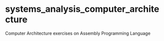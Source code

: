 # systems_analysis_computer_architecture
Computer Architecture exercises on Assembly Programming Language
